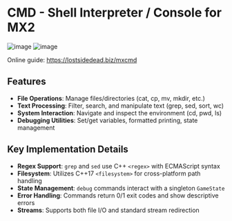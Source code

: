 # CMD - Shell Interpreter / Console for MX2

![image](https://github.com/user-attachments/assets/7762971f-684c-4890-96c0-d2f7ee8c20b8)
![image](https://github.com/user-attachments/assets/b7650af0-770b-406f-a9a0-9e17305b95d4)


Online guide: https://lostsidedead.biz/mxcmd


## Features

- **File Operations**: Manage files/directories (cat, cp, mv, mkdir, etc.)
- **Text Processing**: Filter, search, and manipulate text (grep, sed, sort, wc)
- **System Interaction**: Navigate and inspect the environment (cd, pwd, ls)
- **Debugging Utilities**: Set/get variables, formatted printing, state management

## Key Implementation Details

- **Regex Support**: `grep` and `sed` use C++ `<regex>` with ECMAScript syntax
- **Filesystem**: Utilizes C++17 `<filesystem>` for cross-platform path handling
- **State Management**: `debug` commands interact with a singleton `GameState`
- **Error Handling**: Commands return 0/1 exit codes and show descriptive errors
- **Streams**: Supports both file I/O and standard stream redirection
